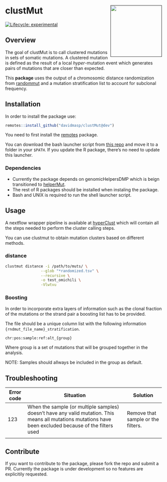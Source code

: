 
<!-- README.md is generated from README.Rmd. Please edit that file -->

# clustMut <a href=''><img src='man/figures/clustmut_logo.png' align="right" height="165" /></a>

<!-- badges: start -->

[![Lifecycle:
experimental](https://img.shields.io/badge/lifecycle-experimental-orange.svg)](https://www.tidyverse.org/lifecycle/#experimental)
<!-- badges: end -->

## Overview

The goal of clustMut is to call clustered mutations in sets of somatic
mutations. A clustered mutation is defined as the result of a local
*hyper*-mutation event which generates pairs of mutations that are
closer than expected.

This **package** uses the output of a chromosomic distance randomization
from
[randommut](http://fsupeksvr.irbbarcelona.pcb.ub.es/gitlab/dmas/randommut)
and a mutation stratification list to account for subclonal frequency.

## Installation

In order to install the package use:

``` r
remotes::install_github("davidmasp/clustMut@dev")
```

You need to first install the
[remotes](https://cran.r-project.org/web/packages/remotes/index.html)
package.

You can download the bash launcher script from [this repo]() and move it
to a folder in your `$PATH`. If you update the R package, there’s no
need to update this launcher.

### Dependencies

  - Currently the package depends on genomicHelpersDMP which is beign
    transitioned to [helperMut](https://github.com/davidmasp/helperMut).
  - The rest of R packages should be installed when instaling the
    package.
  - Bash and UNIX is required to run the shell launcher script.

## Usage

A nextflow wrapper pipeline is available at
[hyperClust](https://github.com/davidmasp/hyperclust) which will contain
all the steps needed to perform the cluster calling steps.

You can use clustmut to obtain mutation clusters based on different
methods.

### distance

``` bash
clustmut distance -i /path/to/muts/ \
                --glob "*randomized.tsv" \
                --recursive \
                -o test_omichili \
                -Vlwtvu
```

### Boosting

In order to incorporate extra layers of information such as the clonal
fraction of the mutations or the strand pair a boosting list has to be
provided.

The file should be a unique column list with the following information
`{rndmut_file_name}_stratification`.

``` txt
chr:pos:sample:ref:alt_{group}
```

Where group is a set of mutations that will be grouped together in the
analysis.

NOTE: Samples should allways be included in the group as default.

## Troubleshooting

| Error code | Situation                                                                                                                                                | Solution                           |
| ---------- | -------------------------------------------------------------------------------------------------------------------------------------------------------- | ---------------------------------- |
| 123        | When the sample (or multiple samples) doesn’t have any valid mutation. This means all mutations mutations have been excluded because of the filters used | Remove that sample or the filters. |
|            |                                                                                                                                                          |                                    |

## Contribute

If you want to contribute to the package, please fork the repo and
submit a PR. Currently the package is under development so no features
are explicitily requested.
